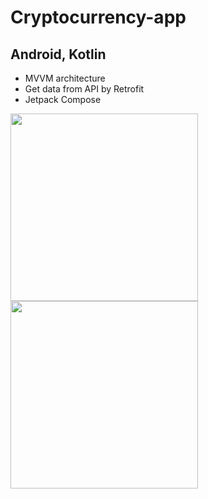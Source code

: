 # Cryptocurrency-app
## Android, Kotlin

+ MVVM architecture
+ Get data from API by Retrofit
+ Jetpack Compose


<img src="https://github.com/hoductrihcmut123/Cryptocurrency-app/assets/76983358/4b645d69-b163-42ca-ab29-c2b56e45867e" width="300">        
<img src="https://github.com/hoductrihcmut123/Cryptocurrency-app/assets/76983358/f78bf49b-9c89-404c-b4f4-f854096ab827" width="300">



